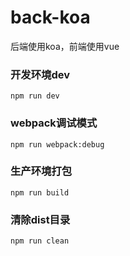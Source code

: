 # back-koa
后端使用koa，前端使用vue

### 开发环境dev
```
npm run dev
```

### webpack调试模式
```
npm run webpack:debug
```

### 生产环境打包
```
npm run build
```

### 清除dist目录
```
npm run clean
```
